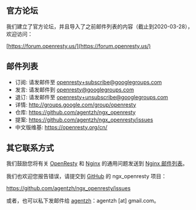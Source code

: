 <!---
    @title         Contact Us
    @creator       Yichun Zhang
    @created       2011-06-21 04:14 GMT
    @modifier      Zoom Quiet
    @modifier_link 
    @modified      2012-03-07 08:17 GMT
    @changes       6
--->

官方论坛
--------

我们建立了官方论坛，并且导入了之前邮件列表的内容（截止到2020-03-28），欢迎访问：

[https://forum.openresty.us/](https://forum.openresty.us/)

邮件列表
--------

+ 订阅: 请发邮件至 openresty+subscribe@googlegroups.com
+ 发言: 请发邮件到 openresty@googlegroups.com
+ 退订: 请发邮件至 openresty+unsubscribe@googlegroups.com
+ 详情: http://groups.google.com/group/openresty
+ 仓库: https://github.com/agentzh/ngx_openresty
+ 提案: https://github.com/agentzh/ngx_openresty/issues
+ 中文版维基: https://openresty.org/cn/

其它联系方式
--------

我们鼓励您将有关 [OpenResty](openresty.html) 和 [Nginx](nginx.html) 的通用问题发送到 [Nginx 邮件列表](http://nginx.org/mailman/listinfo/nginx)。

我们也欢迎您报告错误，请提交到 [GitHub](github.html) 的 ngx_openresty 项目：

https://github.com/agentzh/ngx_openresty/issues

或者，也可以私下发邮件给 [agentzh](http://agentzh.org)：agentzh [at] gmail.com。

